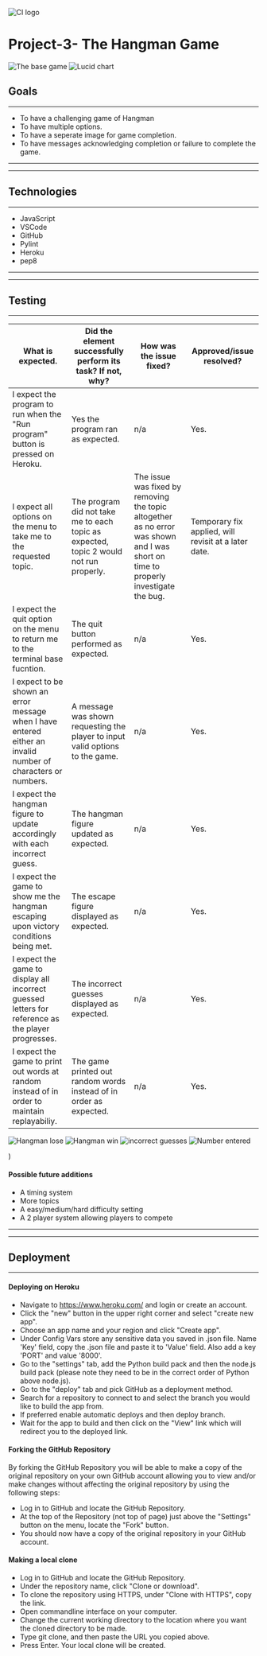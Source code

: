 ![CI logo](https://codeinstitute.s3.amazonaws.com/fullstack/ci_logo_small.png)

# Project-3- The Hangman Game

![The base game](https://github.com/SteCodez/TheHangmanGame/blob/main/images/game_screen.png?raw=true)
![Lucid chart](https://github.com/SteCodez/TheHangmanGame/blob/main/images/lucidchart_hangman.png?raw=true)

## Goals
***

* To have a challenging game of Hangman
* To have multiple options.
* To have a seperate image for game completion.
* To have messages acknowledging completion or failure to complete the game.

---
---

## Technologies
***

* JavaScript
* VSCode
* GitHub
* Pylint
* Heroku
* pep8

---
---

## Testing
***

 | What is expected. | Did the element successfully perform its task? If not, why? | How was the issue fixed? | Approved/issue resolved? |
   |-------------| ------------ | ------------- |------------- |
| I expect the program to run when the "Run program" button is pressed on Heroku. | Yes the program ran as expected. | n/a | Yes. |
|I expect all options on the menu to take me to the requested topic. | The program did not take me to each topic as expected, topic 2 would not run properly. | The issue was fixed by removing the topic altogether as no error was shown and I was short on time to properly investigate the bug. | Temporary fix applied, will revisit at a later date. | No. |
| I expect the quit option on the menu to return me to the terminal base fucntion. | The quit button performed as expected. | n/a | Yes. |
| I expect to be shown an error message when I have entered either an invalid number of characters or numbers. | A message was shown requesting the player to input valid options to the game. | n/a | Yes. |
| I expect the hangman figure to update accordingly with each incorrect guess. | The hangman figure updated as expected. | n/a | Yes. |
| I expect the game to show me the hangman escaping upon victory conditions being met. | The escape figure displayed as expected. | n/a | Yes. |
| I expect the game to display all incorrect guessed letters for reference as the player progresses. | The incorrect guesses displayed as expected. | n/a | Yes. |
|I expect the game to print out words at random instead of in order to maintain replayabiliy. | The game printed out random words instead of in order as expected. | n/a | Yes. |


![Hangman lose](https://github.com/SteCodez/TheHangmanGame/blob/main/images/game_over_screen.png?raw=true)
![Hangman win](https://github.com/SteCodez/TheHangmanGame/blob/main/images/hangman_escape_screen.png?raw=true)
![incorrect guesses](https://github.com/SteCodez/TheHangmanGame/blob/main/images/incorrect_guess.png?raw=true)
![Number entered](https://github.com/SteCodez/TheHangmanGame/blob/main/images/number_entered_test.png?raw=true)

)
#### Possible future additions

* A timing system
* More topics
* A easy/medium/hard difficulty setting
* A 2 player system allowing players to compete
---
---


## Deployment
***

#### Deploying on Heroku

* Navigate to https://www.heroku.com/ and login or create an account.
* Click the "new" button in the upper right corner and select "create new app".
* Choose an app name and your region and click "Create app".
* Under Config Vars store any sensitive data you saved in .json file. Name 'Key' field, copy the .json file and paste it to 'Value' field. Also add a key 'PORT' and value '8000'.
* Go to the "settings" tab, add the Python build pack and then the node.js build pack (please note they need to be in the correct order of Python above node.js).
* Go to the "deploy" tab and pick GitHub as a deployment method.
* Search for a repository to connect to and select the branch you would like to build the app from.
* If preferred enable automatic deploys and then deploy branch.
* Wait for the app to build and then click on the "View" link which will redirect you to the deployed link.

#### Forking the GitHub Repository
By forking the GitHub Repository you will be able to make a copy of the original repository on your own GitHub account allowing you to view and/or make changes without affecting the original repository by using the following steps:

* Log in to GitHub and locate the GitHub Repository.
* At the top of the Repository (not top of page) just above the "Settings" button on the menu, locate the "Fork" button.
* You should now have a copy of the original repository in your GitHub account.

#### Making a local clone
* Log in to GitHub and locate the GitHub Repository.
* Under the repository name, click "Clone or download".
* To clone the repository using HTTPS, under "Clone with HTTPS", copy the link.
* Open commandline interface on your computer.
* Change the current working directory to the location where you want the cloned directory to be made.
* Type git clone, and then paste the URL you copied above.
* Press Enter. Your local clone will be created.
